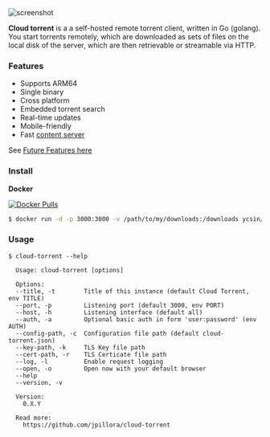 <img src="https://user-images.githubusercontent.com/633843/32198822-e59a0fc4-be1d-11e7-9b92-03ce17ba05ba.png" alt="screenshot"/>

**Cloud torrent** is a a self-hosted remote torrent client, written in Go (golang). You start torrents remotely, which are downloaded as sets of files on the local disk of the server, which are then retrievable or streamable via HTTP.

### Features

* Supports ARM64
* Single binary
* Cross platform
* Embedded torrent search
* Real-time updates
* Mobile-friendly
* Fast [content server](http://golang.org/pkg/net/http/#ServeContent)

See [Future Features here](#future-features)

### Install

**Docker**

[![Docker Pulls](https://img.shields.io/docker/pulls/ycsin/cloud-torrent.svg)][dockerhub]

[dockerhub]: https://hub.docker.com/r/ycsin/cloud-torrent/

``` sh
$ docker run -d -p 3000:3000 -v /path/to/my/downloads:/downloads ycsin/cloud-torrent:arm
```

### Usage

```
$ cloud-torrent --help

  Usage: cloud-torrent [options]

  Options:
  --title, -t        Title of this instance (default Cloud Torrent, env TITLE)
  --port, -p         Listening port (default 3000, env PORT)
  --host, -h         Listening interface (default all)
  --auth, -a         Optional basic auth in form 'user:password' (env AUTH)
  --config-path, -c  Configuration file path (default cloud-torrent.json)
  --key-path, -k     TLS Key file path
  --cert-path, -r    TLS Certicate file path
  --log, -l          Enable request logging
  --open, -o         Open now with your default browser
  --help
  --version, -v

  Version:
    0.X.Y

  Read more:
    https://github.com/jpillora/cloud-torrent

```
